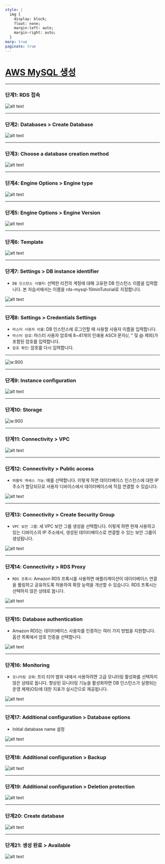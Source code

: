 ```yaml
---
style: |
  img {
    display: block;
    float: none;
    margin-left: auto;
    margin-right: auto;
  }
marp: true
paginate: true
---
```

# [AWS MySQL 생성](https://aws.amazon.com/ko/getting-started/hands-on/create-mysql-db/)

---
### 단계1: RDS 접속 
![alt text](./img/image.png)

---
### 단계2: Databases > Create Database
![alt text](./img/image-1.png)

---
### 단계3: Choose a database creation method
![alt text](./img/image-2.png)

---
### 단계4: Engine Options > Engine type
![alt text](./img/image-3.png)

---
### 단계5: Engine Options > Engine Version
![alt text](./img/image-4.png)

---
### 단계6: Template
![alt text](./img/image-5.png)

---
### 단계7: Settings > DB instance identifier
- `DB 인스턴스 식별자`: 선택한 리전의 계정에 대해 고유한 DB 인스턴스 이름을 입력합니다. 본 자습서에서는 이름을 rds-mysql-10minTutorial로 지정합니다.

![alt text](./img/image-6.png)

---
### 단계8: Settings > Credentials Settings
- `마스터 사용자 이름`: DB 인스턴스에 로그인할 때 사용할 사용자 이름을 입력합니다. 
- `마스터 암호`: 마스터 사용자 암호에 8~41개의 인쇄용 ASCII 문자(/, " 및 @ 제외)가 포함된 암호를 입력합니다.
- `암호 확인`: 암호를 다시 입력합니다.

---
![w:900](./img/image-7.png)

---
### 단계9: Instance configuration
![alt text](./img/image-8.png)

---
### 단계10: Storage 
![w:900](./img/image-9.png)

---
### 단계11: Connectivity > VPC
![alt text](./img/image-10.png)

---
### 단계12: Connectivity > Public access 
- `퍼블릭 액세스 기능`: 예를 선택합니다. 이렇게 하면 데이터베이스 인스턴스에 대한 IP 주소가 할당되므로 사용자 디바이스에서 데이터베이스에 직접 연결할 수 있습니다.

![alt text](./img/image-11.png)

---
### 단계13: Connectivity > Create Security Group
- `VPC 보안 그룹`: 새 VPC 보안 그룹 생성을 선택합니다. 이렇게 하면 현재 사용하고 있는 디바이스의 IP 주소에서, 생성된 데이터베이스로 연결할 수 있는 보안 그룹이 생성됩니다.

![alt text](./img/image-12.png)

---
### 단계14: Connectivity > RDS Proxy
- `RDS 프록시`: Amazon RDS 프록시를 사용하면 애플리케이션이 데이터베이스 연결을 풀링하고 공유하도록 허용하여 확장 능력을 개선할 수 있습니다. RDS 프록시는 선택하지 않은 상태로 둡니다.

![alt text](./img/image-13.png)

---
### 단계15: Database authentication
- Amazon RDS는 데이터베이스 사용자를 인증하는 여러 가지 방법을 지원합니다. 옵션 목록에서 암호 인증을 선택합니다.

![alt text](./img/image-14.png)

---
### 단계16: Monitoring
- `모니터링 강화`: 프리 티어 범위 내에서 사용하려면 고급 모니터링 활성화를 선택하지 않은 상태로 둡니다. 향상된 모니터링 기능을 활성화하면 DB 인스턴스가 실행되는 운영 체제(OS)에 대한 지표가 실시간으로 제공됩니다. 

![alt text](./img/image-15.png)

---
### 단계17: Additional configuration > Database options
- Initial database name 설정 

![alt text](./img/image-16.png)

---
### 단계18: Additional configuration > Backup
![alt text](./img/image-17.png)

---
### 단계19: Additional configuration > Deletion protection
![alt text](./img/image-18.png)

---
### 단계20: Create database 
![alt text](./img/image-19.png)

---
### 단계21: 생성 완료 > Available
![alt text](./img/image-20.png)



